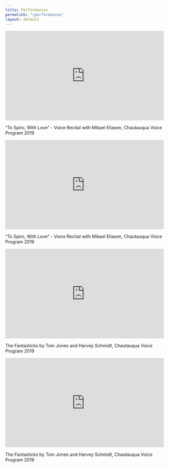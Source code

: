 ```yaml
---
title: Performances
permalink: "/performances"
layout: default
---
```


<style>.embed-container { position: relative; padding-bottom: 56.25%; height: 0; overflow: hidden; max-width: 100%; } .embed-container iframe, .embed-container object, .embed-container embed { position: absolute; top: 0; left: 0; width: 100%; height: 100%; }</style><div class='embed-container'><iframe src='https://www.youtube.com/embed//zz7GAHMXwPo' frameborder='0' allowfullscreen></iframe></div>
“To Spiro, With Love” - Voice Recital with Mikael Eliasen, Chautauqua Voice Program 2019

<style>.embed-container { position: relative; padding-bottom: 56.25%; height: 0; overflow: hidden; max-width: 100%; } .embed-container iframe, .embed-container object, .embed-container embed { position: absolute; top: 0; left: 0; width: 100%; height: 100%; }</style><div class='embed-container'><iframe src='https://www.youtube.com/embed//hE5EQs24eWw' frameborder='0' allowfullscreen></iframe></div>
“To Spiro, With Love” - Voice Recital with Mikael Eliasen, Chautauqua Voice Program 2019

<style>.embed-container { position: relative; padding-bottom: 56.25%; height: 0; overflow: hidden; max-width: 100%; } .embed-container iframe, .embed-container object, .embed-container embed { position: absolute; top: 0; left: 0; width: 100%; height: 100%; }</style><div class='embed-container'><iframe src='https://www.youtube.com/embed//QvlZqSEUp4Q' frameborder='0' allowfullscreen></iframe></div>
The Fantasticks by Tom Jones and Harvey Schmidt, Chautauqua Voice Program 2019

<style>.embed-container { position: relative; padding-bottom: 56.25%; height: 0; overflow: hidden; max-width: 100%; } .embed-container iframe, .embed-container object, .embed-container embed { position: absolute; top: 0; left: 0; width: 100%; height: 100%; }</style><div class='embed-container'><iframe src='https://www.youtube.com/embed//YQShRIGxXBs' frameborder='0' allowfullscreen></iframe></div>
The Fantasticks by Tom Jones and Harvey Schmidt, Chautauqua Voice Program 2019